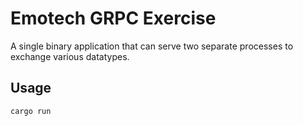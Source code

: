 # Emotech GRPC Exercise

A single binary application that can serve two separate processes to
exchange various datatypes.

## Usage

```sh
cargo run
```
